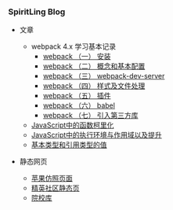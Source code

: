 ### SpiritLing Blog

- 文章

	- webpack 4.x 学习基本记录
		- [webpack （一） 安装](article/webpack-install)
		- [webpack （二） 概念和基本配置](article/webpack-concept-config)
		- [webpack （三） webpack-dev-server](article/webpack-dev-server)
		- [webpack （四） 样式及文件处理](article/webpack-other-file)
		- [webpack （五） 插件](article/webpack-plugins)
		- [webpack （六） babel](article/webpack-babel)
		- [webpack （七） 引入第三方库](article/webpack-other-library)
	- [JavaScript中的函数柯里化](article/javascript-function-currying)
	- [JavaScript中的执行环境与作用域以及提升](article/executionEnvironment-actionScope)
	- [基本类型和引用类型的值](article/primitiveType-referenceType)
	

- 静态网页

	- [苹果仿照页面](apple)
	- [精英社区静态页](jingyingshequ)
	- [院校库](yuanxiaoku)
